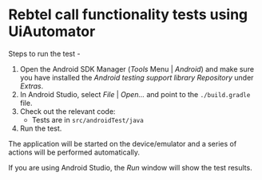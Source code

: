 # Rebtel call functionality tests using UiAutomator

Steps to run the test -

1. Open the Android SDK Manager (*Tools* Menu | *Android*) and make sure you have installed the *Android testing support library Repository* under *Extras*.
2. In Android Studio, select *File* | *Open...* and point to the `./build.gradle` file.
3. Check out the relevant code:
    * Tests are in `src/androidTest/java`
4. Run the test.

The application will be started on the device/emulator and a series of actions will be performed automatically.

If you are using Android Studio, the *Run* window will show the test results.
